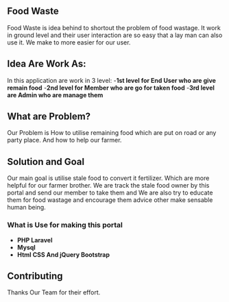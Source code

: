 

## Food Waste

Food Waste is idea behind to shortout the problem of food wastage. It work in ground level and their user interaction are so easy that a lay man can also use it. We make to more easier for our user.

## Idea Are Work As:

In this application are work in 3 level: 
-**1st level for End User who are give remain food**
-**2nd level for Member who are go for taken food**
-**3rd level are Admin who are manage them**



## What are Problem?

Our Problem is How to utilise remaining food which are put on road or any party place. And how to help our farmer.  

## Solution and Goal

Our main goal is utilise stale food to convert it fertilizer. Which are more helpful for our farmer brother.
We are track the stale food owner by this portal and send our member to take them and We are also try to educate them for food wastage and encourage them advice other make sensable human being. 


### What is Use for making this portal 

- **PHP Laravel**
- **Mysql**
- **Html CSS And jQuery Bootstrap**


## Contributing

Thanks Our Team for their effort.